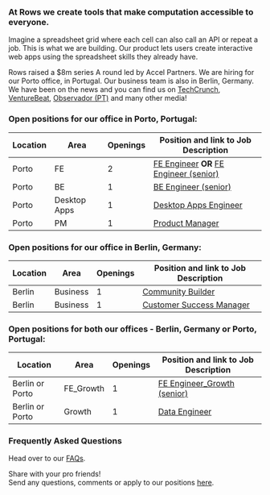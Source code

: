 ### At Rows we create tools that make computation accessible to everyone.

Imagine a spreadsheet grid where each cell can also call an API or repeat a job. This is what we are building. Our product lets users create interactive web apps using the spreadsheet skills they already have.

Rows raised a $8m series A round led by Accel Partners. We are hiring for our Porto office, in Portugal. Our business team is also in Berlin, Germany. We have been on the news and you can find us on [TechCrunch](https://tcrn.ch/2LnB1r0), [VentureBeat](https://bit.ly/2IGwgHS), [Observador (PT)](https://bit.ly/2rZV0Ar) and many other media!

### Open positions for our office in Porto, Portugal:

| Location        | Area         | Openings | Position and link to Job Description |
| --------------- | ------------ | -------- | --------------- |
|Porto            | FE           | 2        | [FE Engineer](/job%20descriptions/FE%20engineer_Porto.md) **OR** [FE Engineer (senior)](/job%20descriptions/FE%20engineer%20(senior)_Porto.md) |    
|Porto            | BE           | 1        | [BE Engineer (senior)](/job%20descriptions/BE%20engineer%20(senior)_Porto.md) |
|Porto            | Desktop Apps | 1        | [Desktop Apps Engineer](/job%20descriptions/Desktop-Apps-Engineer-(Senior)_Porto.md)
|Porto            | PM           | 1        | [Product Manager](/job%20descriptions/Product%20Manager_Porto.md)|


### Open positions for our office in Berlin, Germany:

| Location        | Area         | Openings | Position and link to Job Description |
| --------------- | ------------ | -------- | --------------- |
|Berlin           | Business     | 1        | [Community Builder](/job%20descriptions/Community%20Builder_Berlin.md)|
|Berlin           | Business     | 1        | [Customer Success Manager](/job%20descriptions/Customer%20Success%20Manager_Berlin.md)      |

### Open positions for both our offices - Berlin, Germany or Porto, Portugal:

| Location        | Area         | Openings | Position and link to Job Description |
| --------------- | ------------ | -------- | ------------------------------------ |
|Berlin or Porto  | FE_Growth    | 1        | [FE Engineer_Growth (senior)](/job%20descriptions/FE%20engineer%20Growth%20Team%20(senior)_Berlin%20or%20Porto.md)|
|Berlin or Porto  | Growth    | 1        | [Data Engineer](/job%20descriptions/Data%20Engineer.md)|

### Frequently Asked Questions
Head over to our [FAQs](/FAQs.md).

Share with your pro friends!  
Send any questions, comments or apply to our positions [here](mailto:join@rows.com).
